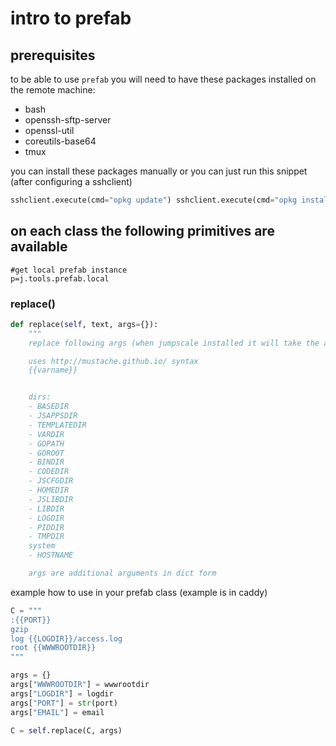 # intro to prefab

## prerequisites

to be able to use `prefab` you will need to have these packages installed on the remote machine:  
* bash
* openssh-sftp-server
* openssl-util
* coreutils-base64
* tmux  

you can install these packages manually or you can just run this snippet (after configuring a sshclient)

```python
sshclient.execute(cmd="opkg update") sshclient.execute(cmd="opkg install bash") sshclient.execute(cmd="opkg install openssh-sftp-server") sshclient.execute(cmd="opkg install openssl-util") sshclient.execute(cmd="opkg install coreutils-base64") sshclient.execute(cmd="opkg install tmux") 
```
## on each class the following primitives are available

```python3
#get local prefab instance
p=j.tools.prefab.local

```

### replace()

```python
def replace(self, text, args={}):
    """
    replace following args (when jumpscale installed it will take the args from there)

    uses http://mustache.github.io/ syntax
    {{varname}}


    dirs:
    - BASEDIR
    - JSAPPSDIR
    - TEMPLATEDIR
    - VARDIR
    - GOPATH
    - GOROOT
    - BINDIR
    - CODEDIR
    - JSCFGDIR
    - HOMEDIR
    - JSLIBDIR
    - LIBDIR
    - LOGDIR
    - PIDDIR
    - TMPDIR
    system
    - HOSTNAME

    args are additional arguments in dict form
```

example how to use in your prefab class (example is in caddy)

```python
C = """
:{{PORT}}
gzip
log {{LOGDIR}}/access.log
root {{WWWROOTDIR}}
"""

args = {}
args["WWWROOTDIR"] = wwwrootdir
args["LOGDIR"] = logdir
args["PORT"] = str(port)
args["EMAIL"] = email

C = self.replace(C, args)
```
